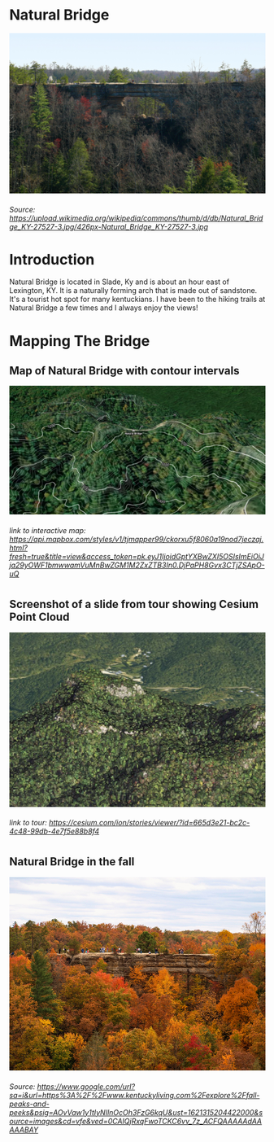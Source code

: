 # Natural Bridge

![picture of natural bridge](bridge.jpg)
###### Source: https://upload.wikimedia.org/wikipedia/commons/thumb/d/db/Natural_Bridge_KY-27527-3.jpg/426px-Natural_Bridge_KY-27527-3.jpg

# Introduction

Natural Bridge is located in Slade, Ky and is about an hour east of Lexington, KY. It is a naturally forming arch that is made out of sandstone. It's a tourist hot spot for many kentuckians. I have been to the hiking trails at Natural Bridge a few times and I always enjoy the views!

# Mapping The Bridge
## Map of Natural Bridge with contour intervals
![mapbox snip of natural bridge](mapbox.jpg)
###### link to interactive map: https://api.mapbox.com/styles/v1/tjmapper99/ckorxu5f8060a19nod7jeczaj.html?fresh=true&title=view&access_token=pk.eyJ1IjoidGptYXBwZXI5OSIsImEiOiJja29yOWF1bmwwamVuMnBwZGM1M2ZxZTB3In0.DjPaPH8Gvx3CTjZSApO-uQ

#
## Screenshot of a slide from tour showing Cesium Point Cloud
![Cesium map](cesium.jpg)
###### link to tour: https://cesium.com/ion/stories/viewer/?id=665d3e21-bc2c-4c48-99db-4e7f5e88b8f4

# 
## Natural Bridge in the fall
![natural bridge in fall](fall.jpg)
###### Source: https://www.google.com/url?sa=i&url=https%3A%2F%2Fwww.kentuckyliving.com%2Fexplore%2Ffall-peaks-and-peeks&psig=AOvVaw1y1tIyNIlnOcOh3FzG6kqU&ust=1621315204422000&source=images&cd=vfe&ved=0CAIQjRxqFwoTCKC6vv_7z_ACFQAAAAAdAAAAABAY